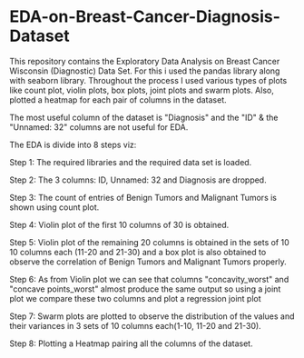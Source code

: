 # EDA-on-Breast-Cancer-Diagnosis-Dataset

This repository contains the Exploratory Data Analysis on Breast Cancer Wisconsin (Diagnostic) Data Set.
For this i used the pandas library along with seaborn library.
Throughout the process I used various types of plots like count plot, violin plots, box plots, joint plots and swarm plots.
Also, plotted a heatmap for each pair of columns in the dataset.


The most useful column of the dataset is "Diagnosis" and the "ID" & the "Unnamed: 32" columns are not useful for EDA.


The EDA is divide into 8 steps viz:

Step 1: The required libraries and the required data set is loaded.

Step 2: The 3 columns: ID, Unnamed: 32 and Diagnosis are dropped.

Step 3: The count of entries of Benign Tumors and Malignant Tumors is shown using count plot.

Step 4: Violin plot of the first 10 columns of 30 is obtained.

Step 5: Violin plot of the remaining 20 columns is obtained in the sets of 10 10 columns each (11-20 and 21-30) and a box plot is also obtained to observe the correlation of Benign Tumors and Malignant Tumors properly.

Step 6: As from Violin plot we can see that columns "concavity_worst" and "concave points_worst" almost produce the same output so using a joint plot we compare these two columns and plot a regression joint plot

Step 7: Swarm plots are plotted to observe the distribution of the values and their variances in 3 sets of 10 columns each(1-10, 11-20 and 21-30).

Step 8: Plotting a Heatmap pairing all the columns of the dataset.
